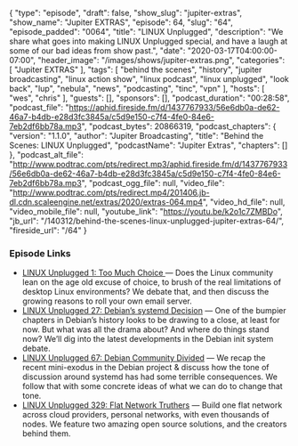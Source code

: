 {
  "type": "episode",
  "draft": false,
  "show_slug": "jupiter-extras",
  "show_name": "Jupiter EXTRAS",
  "episode": 64,
  "slug": "64",
  "episode_padded": "0064",
  "title": "LINUX Unplugged",
  "description": "We share what goes into making LINUX Unplugged special, and have a laugh at some of our bad ideas from show past.",
  "date": "2020-03-17T04:00:00-07:00",
  "header_image": "/images/shows/jupiter-extras.png",
  "categories": [
    "Jupiter EXTRAS"
  ],
  "tags": [
    "behind the scenes",
    "history",
    "jupiter broadcasting",
    "linux action show",
    "linux podcast",
    "linux unplugged",
    "look back",
    "lup",
    "nebula",
    "news",
    "podcasting",
    "tinc",
    "vpn"
  ],
  "hosts": [
    "wes",
    "chris"
  ],
  "guests": [],
  "sponsors": [],
  "podcast_duration": "00:28:58",
  "podcast_file": "https://aphid.fireside.fm/d/1437767933/56e6db0a-de62-46a7-b4db-e28d3fc3845a/c5d9e150-c7f4-4fe0-84e6-7eb2df6bb78a.mp3",
  "podcast_bytes": 20866319,
  "podcast_chapters": {
    "version": "1.1.0",
    "author": "Jupiter Broadcasting",
    "title": "Behind the Scenes: LINUX Unplugged",
    "podcastName": "Jupiter Extras",
    "chapters": []
  },
  "podcast_alt_file": "http://www.podtrac.com/pts/redirect.mp3/aphid.fireside.fm/d/1437767933/56e6db0a-de62-46a7-b4db-e28d3fc3845a/c5d9e150-c7f4-4fe0-84e6-7eb2df6bb78a.mp3",
  "podcast_ogg_file": null,
  "video_file": "http://www.podtrac.com/pts/redirect.mp4/201406.jb-dl.cdn.scaleengine.net/extras/2020/extras-064.mp4",
  "video_hd_file": null,
  "video_mobile_file": null,
  "youtube_link": "https://youtu.be/k2o1c7ZMBDo",
  "jb_url": "/140312/behind-the-scenes-linux-unplugged-jupiter-extras-64/",
  "fireside_url": "/64"
}


### Episode Links

  * [LINUX Unplugged 1: Too Much Choice ](https://linuxunplugged.com/1 "LINUX Unplugged 1: Too Much Choice ") — Does the Linux community lean on the age old excuse of choice, to brush of the real limitations of desktop Linux environments? We debate that, and then discuss the growing reasons to roll your own email server.
  * [LINUX Unplugged 27: Debian’s systemd Decision](https://linuxunplugged.com/27 "LINUX Unplugged 27: Debian’s systemd Decision") — One of the bumpier chapters in Debian’s history looks to be drawing to a close, at least for now. But what was all the drama about? And where do things stand now? We’ll dig into the latest developments in the Debian init system debate.
  * [LINUX Unplugged 67: Debian Community Divided](https://linuxunplugged.com/67 "LINUX Unplugged 67: Debian Community Divided") — We recap the recent mini-exodus in the Debian project & discuss how the tone of discussion around systemd has had some terrible consequences. We follow that with some concrete ideas of what we can do to change that tone.
  * [LINUX Unplugged 329: Flat Network Truthers](https://linuxunplugged.com/329 "LINUX Unplugged 329: Flat Network Truthers") — Build one flat network across cloud providers, personal networks, with even thousands of nodes. We feature two amazing open source solutions, and the creators behind them.


